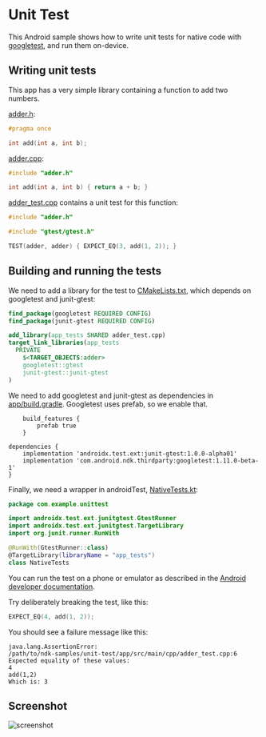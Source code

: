 # Unit Test

This Android sample shows how to write unit tests for native code with
[googletest](https://github.com/google/googletest), and run them on-device.

## Writing unit tests

This app has a very simple library containing a function to add two numbers.

[adder.h](app/src/main/cpp/adder.h):

```C++
#pragma once

int add(int a, int b);
```

[adder.cpp](app/src/main/cpp/adder.cpp):

```C++
#include "adder.h"

int add(int a, int b) { return a + b; }
```

[adder_test.cpp](app/src/main/cpp/adder_test.cpp) contains a unit test for this
function:

```C++
#include "adder.h"

#include "gtest/gtest.h"

TEST(adder, adder) { EXPECT_EQ(3, add(1, 2)); }
```

## Building and running the tests

We need to add a library for the test to
[CMakeLists.txt](app/src/main/cpp/CMakeLists.txt), which depends on googletest
and junit-gtest:

```cmake
find_package(googletest REQUIRED CONFIG)
find_package(junit-gtest REQUIRED CONFIG)
```

```cmake
add_library(app_tests SHARED adder_test.cpp)
target_link_libraries(app_tests
  PRIVATE
    $<TARGET_OBJECTS:adder>
    googletest::gtest
    junit-gtest::junit-gtest
)
```

We need to add googletest and junit-gtest as dependencies in
[app/build.gradle](app/build.gradle). Googletest uses prefab, so we enable that.

```
    build_features {
    	prefab true
    }
```

```
dependencies {
    implementation 'androidx.test.ext:junit-gtest:1.0.0-alpha01'
    implementation 'com.android.ndk.thirdparty:googletest:1.11.0-beta-1'
}
```

Finally, we need a wrapper in androidTest,
[NativeTests.kt](app/src/androidTest/java/com/example/unittest/NativeTests.kt):

```kotlin
package com.example.unittest

import androidx.test.ext.junitgtest.GtestRunner
import androidx.test.ext.junitgtest.TargetLibrary
import org.junit.runner.RunWith

@RunWith(GtestRunner::class)
@TargetLibrary(libraryName = "app_tests")
class NativeTests
```

You can run the test on a phone or emulator as described in the
[Android developer documentation](https://developer.android.com/studio/test/test-in-android-studio).

Try deliberately breaking the test, like this:

```C++
EXPECT_EQ(4, add(1, 2));
```

You should see a failure message like this:

```
java.lang.AssertionError:
/path/to/ndk-samples/unit-test/app/src/main/cpp/adder_test.cpp:6
Expected equality of these values:
4
add(1,2)
Which is: 3
```

## Screenshot

![screenshot](screenshot.png)
